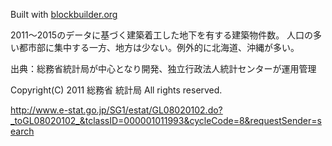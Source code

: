 Built with [blockbuilder.org](http://blockbuilder.org)

2011〜2015のデータに基づく建築着工した地下を有する建築物件数。
人口の多い都市部に集中する一方、地方は少ない。例外的に北海道、沖縄が多い。

出典：総務省統計局が中心となり開発、独立行政法人統計センターが運用管理

Copyright(C) 2011 総務省 統計局 All rights reserved.

http://www.e-stat.go.jp/SG1/estat/GL08020102.do?_toGL08020102_&tclassID=000001011993&cycleCode=8&requestSender=search